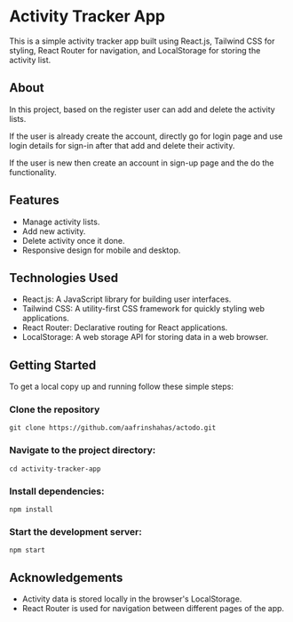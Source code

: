 # Activity Tracker App

This is a simple activity tracker app built using React.js, Tailwind CSS for styling, React Router for navigation, and LocalStorage for storing the activity list.

## About

In this project, based on the register user can add and delete the activity lists. 

If the user is already create the account, directly go for login page and use login details for sign-in after that add and delete their activity.

If the user is new then create an account in sign-up page and the do the functionality.

## Features

- Manage activity lists.
- Add new activity.
- Delete activity once it done.
- Responsive design for mobile and desktop.

## Technologies Used

- React.js: A JavaScript library for building user interfaces.
- Tailwind CSS: A utility-first CSS framework for quickly styling web applications.
- React Router: Declarative routing for React applications.
- LocalStorage: A web storage API for storing data in a web browser.

## Getting Started

To get a local copy up and running follow these simple steps:

### Clone the repository

    git clone https://github.com/aafrinshahas/actodo.git

### Navigate to the project directory:

    cd activity-tracker-app

### Install dependencies:

    npm install

### Start the development server:

    npm start

## Acknowledgements

- Activity data is stored locally in the browser's LocalStorage.
- React Router is used for navigation between different pages of the app.
